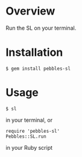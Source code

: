 # Overview

Run the SL on your terminal.

# Installation

	$ gem install pebbles-sl

# Usage

	$ sl

in your terminal, or

	require 'pebbles-sl'
	Pebbles::SL.run

in your Ruby script
